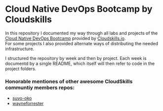 # Cloud Native DevOps Bootcamp by Cloudskills

In this repository I documented my way through all labs and projects of the [Cloud Native DevOps Bootcamp](https://portal.cloudskills.io/products/cloud-native-devops-bootcamp) provided by [Cloudskills.io](https://cloudskills.io/).  
For some projects I also provided alternate ways of distributing the needed infrastructure.

I structured the repository by week and then by project. Each week is documentd by a single README, which itself will then refer to code in the project folders.

### Honorable mentiones of other awesome CloudSkills communtiy members repos:

- [suvo-oko](https://github.com/suvo-oko/CloudNativeBootcamp)
- [wayneforrester](https://github.com/wayneforrester/cloudskills-cloudnative-devops-bootcamp)
